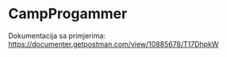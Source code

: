 # CampProgammer


Dokumentacija sa primjerima:
https://documenter.getpostman.com/view/10885678/T17DhpkW
